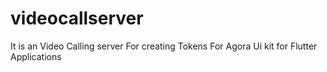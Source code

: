 # videocallserver

It is an Video Calling server For creating Tokens For Agora Ui kit for Flutter Applications
